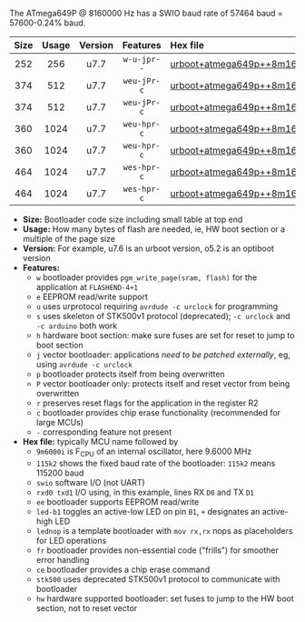 The ATmega649P @ 8160000 Hz has a SWIO baud rate of 57464 baud = 57600-0.24% baud.

|Size|Usage|Version|Features|Hex file|
|:-:|:-:|:-:|:-:|:--|
|252|256|u7.7|`w-u-jpr--`|[urboot+atmega649p++8m1600i+++57k6_swio_rxe0_txe1.hex](https://raw.githubusercontent.com/stefanrueger/urboot.hex/main/mcus/atmega649p/internal_oscillator/fint++8m1600_Hz/br+++57k6_bps/urboot+atmega649p++8m1600i+++57k6_swio_rxe0_txe1.hex)|
|374|512|u7.7|`weu-jPr-c`|[urboot+atmega649p++8m1600i+++57k6_swio_rxe0_txe1_ee_led+b5_fr_ce.hex](https://raw.githubusercontent.com/stefanrueger/urboot.hex/main/mcus/atmega649p/internal_oscillator/fint++8m1600_Hz/br+++57k6_bps/urboot+atmega649p++8m1600i+++57k6_swio_rxe0_txe1_ee_led+b5_fr_ce.hex)|
|374|512|u7.7|`weu-jPr-c`|[urboot+atmega649p++8m1600i+++57k6_swio_rxe0_txe1_ee_lednop_fr_ce.hex](https://raw.githubusercontent.com/stefanrueger/urboot.hex/main/mcus/atmega649p/internal_oscillator/fint++8m1600_Hz/br+++57k6_bps/urboot+atmega649p++8m1600i+++57k6_swio_rxe0_txe1_ee_lednop_fr_ce.hex)|
|360|1024|u7.7|`weu-hpr-c`|[urboot+atmega649p++8m1600i+++57k6_swio_rxe0_txe1_ee_led+b5_fr_ce_hw.hex](https://raw.githubusercontent.com/stefanrueger/urboot.hex/main/mcus/atmega649p/internal_oscillator/fint++8m1600_Hz/br+++57k6_bps/urboot+atmega649p++8m1600i+++57k6_swio_rxe0_txe1_ee_led+b5_fr_ce_hw.hex)|
|360|1024|u7.7|`weu-hpr-c`|[urboot+atmega649p++8m1600i+++57k6_swio_rxe0_txe1_ee_lednop_fr_ce_hw.hex](https://raw.githubusercontent.com/stefanrueger/urboot.hex/main/mcus/atmega649p/internal_oscillator/fint++8m1600_Hz/br+++57k6_bps/urboot+atmega649p++8m1600i+++57k6_swio_rxe0_txe1_ee_lednop_fr_ce_hw.hex)|
|464|1024|u7.7|`wes-hpr-c`|[urboot+atmega649p++8m1600i+++57k6_swio_rxe0_txe1_ee_led+b5_fr_ce_stk500_hw.hex](https://raw.githubusercontent.com/stefanrueger/urboot.hex/main/mcus/atmega649p/internal_oscillator/fint++8m1600_Hz/br+++57k6_bps/urboot+atmega649p++8m1600i+++57k6_swio_rxe0_txe1_ee_led+b5_fr_ce_stk500_hw.hex)|
|464|1024|u7.7|`wes-hpr-c`|[urboot+atmega649p++8m1600i+++57k6_swio_rxe0_txe1_ee_lednop_fr_ce_stk500_hw.hex](https://raw.githubusercontent.com/stefanrueger/urboot.hex/main/mcus/atmega649p/internal_oscillator/fint++8m1600_Hz/br+++57k6_bps/urboot+atmega649p++8m1600i+++57k6_swio_rxe0_txe1_ee_lednop_fr_ce_stk500_hw.hex)|

- **Size:** Bootloader code size including small table at top end
- **Usage:** How many bytes of flash are needed, ie, HW boot section or a multiple of the page size
- **Version:** For example, u7.6 is an urboot version, o5.2 is an optiboot version
- **Features:**
  + `w` bootloader provides `pgm_write_page(sram, flash)` for the application at `FLASHEND-4+1`
  + `e` EEPROM read/write support
  + `u` uses urprotocol requiring `avrdude -c urclock` for programming
  + `s` uses skeleton of STK500v1 protocol (deprecated); `-c urclock` and `-c arduino` both work
  + `h` hardware boot section: make sure fuses are set for reset to jump to boot section
  + `j` vector bootloader: applications *need to be patched externally*, eg, using `avrdude -c urclock`
  + `p` bootloader protects itself from being overwritten
  + `P` vector bootloader only: protects itself and reset vector from being overwritten
  + `r` preserves reset flags for the application in the register R2
  + `c` bootloader provides chip erase functionality (recommended for large MCUs)
  + `-` corresponding feature not present
- **Hex file:** typically MCU name followed by
  + `9m6000i` is F<sub>CPU</sub> of an internal oscillator, here 9.6000 MHz
  + `115k2` shows the fixed baud rate of the bootloader: `115k2` means 115200 baud
  + `swio` software I/O (not UART)
  + `rxd0 txd1` I/O using, in this example, lines RX `D0` and TX `D1`
  + `ee` bootloader supports EEPROM read/write
  + `led-b1` toggles an active-low LED on pin `B1`, `+` designates an active-high LED
  + `lednop` is a template bootloader with `mov rx,rx` nops as placeholders for LED operations
  + `fr` bootloader provides non-essential code ("frills") for smoother error handling
  + `ce` bootloader provides a chip erase command
  + `stk500` uses deprecated STK500v1 protocol to communicate with bootloader
  + `hw` hardware supported bootloader: set fuses to jump to the HW boot section, not to reset vector
